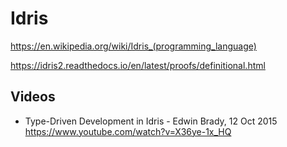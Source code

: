 # Idris

[idris]: https://www.idris-lang.org/


https://en.wikipedia.org/wiki/Idris_(programming_language)


https://idris2.readthedocs.io/en/latest/proofs/definitional.html


## Videos

* Type-Driven Development in Idris - Edwin Brady, 12 Oct 2015
https://www.youtube.com/watch?v=X36ye-1x_HQ
